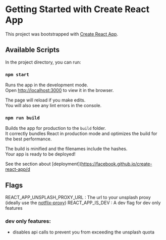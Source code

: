 # Getting Started with Create React App

This project was bootstrapped with [Create React App](https://github.com/facebook/create-react-app).

## Available Scripts

In the project directory, you can run:

### `npm start`

Runs the app in the development mode.\
Open [http://localhost:3000](http://localhost:3000) to view it in the browser.

The page will reload if you make edits.\
You will also see any lint errors in the console.

### `npm run build`

Builds the app for production to the `build` folder.\
It correctly bundles React in production mode and optimizes the build for the best performance.

The build is minified and the filenames include the hashes.\
Your app is ready to be deployed!

See the section about [deployment](https://facebook.github.io/create-react-app/d

## Flags

REACT_APP_UNSPLASH_PROXY_URL : The url to your unsplash proxy (ideally use the [notflix-proxy](https://github.com/CastelloDev/notflix-unsplash-proxy))
REACT_APP_IS_DEV : A dev flag for dev only features

### dev only features:

- disables api calls to prevent you from exceeding the unsplash quota
